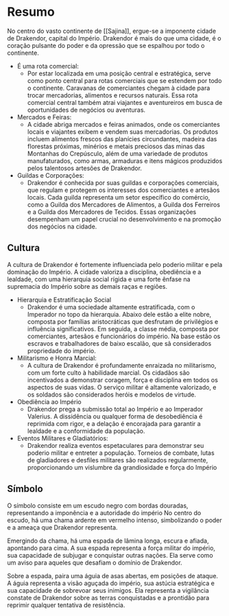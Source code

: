 # Resumo

No centro do vasto continente de [[Sajina]], ergue-se a imponente cidade de Drakendor, capital do Império. Drakendor é mais do que uma cidade, é o coração pulsante do poder e da opressão que se espalhou por todo o continente.

- É uma rota comercial:
  - Por estar localizada em uma posição central e estratégica, serve como ponto central para rotas comerciais que se estendem por todo o continente. Caravanas de comerciantes chegam à cidade para trocar mercadorias, alimentos e recursos naturais. Essa rota comercial central também atrai viajantes e aventureiros em busca de oportunidades de negócios ou aventuras.
- Mercados e Feiras:
  - A cidade abriga mercados e feiras animados, onde os comerciantes locais e viajantes exibem e vendem suas mercadorias. Os produtos incluem alimentos frescos das planícies circundantes, madeira das florestas próximas, minérios e metais preciosos das minas das Montanhas do Crepúsculo, além de uma variedade de produtos manufaturados, como armas, armaduras e itens mágicos produzidos pelos talentosos artesões de Drakendor.
- Guildas e Corporações:
  - Drakendor é conhecida por suas guildas e corporações comerciais, que regulam e protegem os interesses dos comerciantes e artesãos locais. Cada guilda representa um setor específico do comércio, como a Guilda dos Mercadores de Alimentos, a Guilda dos Ferreiros e a Guilda dos Mercadores de Tecidos. Essas organizações desempenham um papel crucial no desenvolvimento e na promoção dos negócios na cidade.

## Cultura

A cultura de Drakendor é fortemente influenciada pelo poderio militar e pela dominação do Império. A cidade valoriza a disciplina, obediência e a lealdade, com uma hierarquia social rígida e uma forte ênfase na supremacia do Império sobre as demais raças e regiões.

- Hierarquia e Estratificação Social
  - Drakendor é uma sociedade altamente estratificada, com o Imperador no topo da hierarquia. Abaixo dele estão a elite nobre, composta por famílias aristocráticas que desfrutam de privilégios e influência significativos. Em seguida, a classe média, composta por comerciantes, artesãos e funcionários do império. Na base estão os escravos e trabalhadores de baixo escalão, que sã considerados propriedade do império.
- Militarismo e Honra Marcial:
  - A cultura de Drakendor é profundamente enraizada no militarismo, com um forte culto à habilidade marcial. Os cidadãos são incentivados a demonstrar coragem, força e disciplina em todos os aspectos de suas vidas. O serviço militar é altamente valorizado, e os soldados são considerados heróis e modelos de virtude.
- Obediência ao Império
  - Drakendor prega a submissão total ao Império e ao Imperador Valerius. A dissidência ou qualquer forma de desobediência é reprimida com rigor, e a delação é encorajada para garantir a lealdade e a conformidade da população.
- Eventos Militares e Gladiatórios:
  - Drakendor realiza eventos espetaculares para demonstrar seu poderio militar e entreter a população. Torneios de combate, lutas de gladiadores e desfiles militares são realizados regularmente, proporcionando um vislumbre da grandiosidade e força do Império

## Símbolo

O símbolo consiste em um escudo negro com bordas douradas, representando a imponência e a autoridade do império No centro do escudo, há uma  chama ardente em vermelho intenso, simbolizando o poder e a ameaça que Drakendor representa.

Emergindo da chama, há uma espada de lâmina longa, escura e afiada, apontando para cima. A sua espada representa a força militar do império, sua capacidade de subjugar e conquistar outras nações. Ela serve como um aviso para aqueles que desafiam o domínio de Drakendor.

Sobre a espada, paira uma águia de asas abertas, em posições de ataque. A águia representa a visão aguçada do império, sua astúcia estratégica e sua capacidade de sobrevoar seus inimigos. Ela representa a vigilância constate de Drakendor sobre as terras conquistadas e a prontidão para reprimir qualquer tentativa de resistência.
